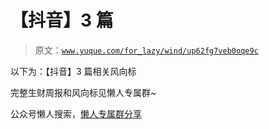 # 【抖音】3 篇

> 原文：[`www.yuque.com/for_lazy/wind/up62fg7veb0oqe9c`](https://www.yuque.com/for_lazy/wind/up62fg7veb0oqe9c)

以下为：【抖音】3 篇相关风向标

完整生财周报和风向标见懒人专属群~

公众号懒人搜索，[懒人专属群分享](https://lazybook.fun/#/blog/group)